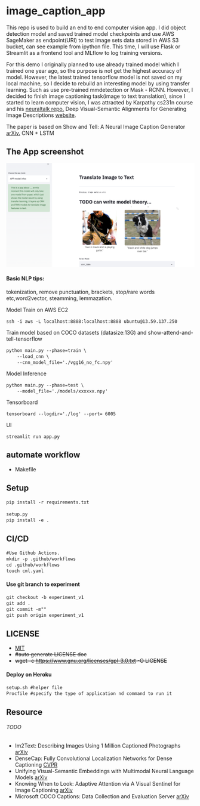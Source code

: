 # image_caption_app

This repo is used to build an end to end computer vision app. I did object detection model and saved trained model checkpoints and use AWS SageMaker as endpoint(URI) to test image sets data stored in AWS S3 bucket, can see example from ipython file. This time, I will use Flask or Streamlit as a frontend tool and MLflow to log training versions.

For this demo I originally planned to use already trained model which I trained one year ago, so the purpose is not get the highest accuracy of model. However, the latest trained tensorflow model is not saved on my local machine, so I decide to rebuild an interesting model by using transfer learning. Such as use pre-trained mmdetection or Mask - RCNN. However, I decided to finish image captioning task(image to text translation), since I started to learn computer vision, I was attracted by Karpathy cs231n course and his <a href="https://github.com/karpathy/neuraltalk">neuraltalk repo.</a> Deep Visual-Semantic Alignments for Generating Image Descriptions <a href="https://cs.stanford.edu/people/karpathy/deepimagesent/">website</a>.

The paper is based on Show and Tell: A Neural Image Caption Generator <a href="https://arxiv.org/abs/1411.4555">arXiv.</a>
CNN + LSTM 

## The App screenshot 
<img src="imgs/app.png">

#### Basic NLP tips:
tokenization, remove punctuation, brackets, stop/rare words etc,word2vector, steamming, lemmazation. 

Model Train on AWS EC2
```
ssh -i aws -L localhost:8888:localhost:8888 ubuntu@13.59.137.250
```
Train model based on COCO datasets (datasize:13G) and show-attend-and-tell-tensorflow
```
python main.py --phase=train \
    --load_cnn \
    --cnn_model_file='./vgg16_no_fc.npy'
```
Model Inference 
```
python main.py --phase=test \
    --model_file='./models/xxxxxx.npy'
```
Tensorboard
```
tensorboard --logdir='./log' --port= 6005
```
UI 
```
streamlit run app.py
```

## automate workflow
- Makefile 

## Setup 
```
pip install -r requirements.txt

setup.py 
pip install -e . 
```

## CI/CD
```
#Use Github Actions.
mkdir -p .github/workflows
cd .github/workflows
touch cml.yaml
```
#### Use git branch to experiment 
```
git checkout -b experiment_v1
git add .
git commit -m""
git push origin experiment_v1
```
## LICENSE 
- [MIT](https://opensource.org/licenses/MIT)
- <s>#auto generate LICENSE doc</s>
- <s>wget -c https://www.gnu.org/licenses/gpl-3.0.txt -O LICENSE</s>

#### Deploy on Heroku 
```
setup.sh #helper file
Procfile #specify the type of application nd command to run it 
```
## Resource
###### TODO
- Im2Text: Describing Images Using 1 Million Captioned Photographs <a href="http://papers.nips.cc/paper/4470-im2text-describing-images-using-1-million-captioned-photographs.pdf">arXiv</a>
- DenseCap: Fully Convolutional Localization Networks for Dense Captioning <a href="https://www.cv-foundation.org/openaccess/content_cvpr_2016/papers/Johnson_DenseCap_Fully_Convolutional_CVPR_2016_paper.pdf">CVPR</a>
- Unifying Visual-Semantic Embeddings with Multimodal Neural Language Models <a href="https://arxiv.org/pdf/1411.2539.pdf">arXiv</a>
- Knowing When to Look: Adaptive Attention via A Visual Sentinel for Image Captioning <a href="https://arxiv.org/pdf/1612.01887.pdf">arXiv</a>
- Microsoft COCO Captions: Data Collection and Evaluation Server <a href="https://arxiv.org/pdf/1504.00325.pdf">arXiv</a>
